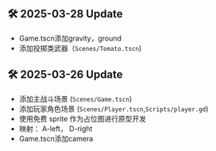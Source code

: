 ## 🛠️ 2025-03-28 Update
- Game.tscn添加gravity，ground
- 添加投掷类武器（`Scenes/Tomato.tscn`)  

## 🛠️ 2025-03-26 Update
- 添加主战斗场景 (`Scenes/Game.tscn`)  
- 添加玩家角色场景 (`Scenes/Player.tscn`,`Scripts/player.gd`)  
- 使用免费 sprite 作为占位图进行原型开发
- 映射： A-left， D-right
- Game.tscn添加camera
